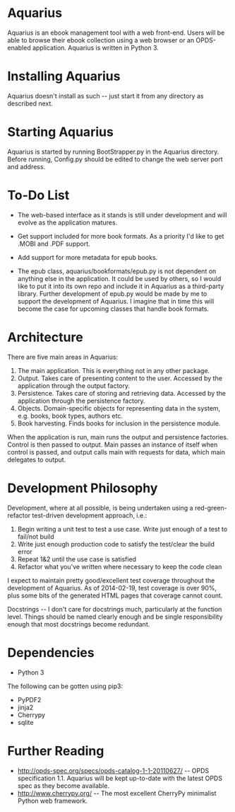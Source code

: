 Aquarius
========
Aquarius is an ebook management tool with a web front-end. Users will be able to browse their ebook collection using a web browser or an OPDS-enabled application. Aquarius is written in Python 3.

Installing Aquarius
===================
Aquarius doesn't install as such -- just start it from any directory as described next.

Starting Aquarius
=================
Aquarius is started by running BootStrapper.py in the Aquarius directory. Before running, Config.py should be edited to change the web server port and address.


To-Do List
=================

* The web-based interface as it stands is still under development and will evolve as the application matures.

* Get support included for more book formats. As a priority I'd like to get .MOBI and .PDF support.

* Add support for more metadata for epub books.

* The epub class, aquarius/bookformats/epub.py is not dependent on anything else in the application. It could be used by others, so I would like to put it into its own repo and include it in Aquarius as a third-party library. Further development of epub.py would be made by me to support the development of Aquarius. I imagine that in time this will become the case for upcoming classes that handle book formats.

Architecture
============
There are five main areas in Aquarius:

1. The main application. This is everything not in any other package.
2. Output. Takes care of presenting content to the user. Accessed by the application through the output factory.
3. Persistence. Takes care of storing and retrieving data. Accessed by the application through the persistence factory.
4. Objects. Domain-specific objects for representing data in the system, e.g. books, book types, authors etc.
5. Book harvesting. Finds books for inclusion in the persistence module.

When the application is run, main runs the output and persistence factories. Control is then passed to output. Main passes an instance of itself when control is passed, and output calls main with requests for data, which main delegates to output.

Development Philosophy
======================
Development, where at all possible, is being undertaken using a red-green-refactor test-driven development approach, i.e.:

1. Begin writing a unit test to test a use case. Write just enough of a test to fail/not build
2. Write just enough production code to satisfy the test/clear the build error
3. Repeat 1&2 until the use case is satisfied
4. Refactor what you've written where necessary to keep the code clean

I expect to maintain pretty good/excellent test coverage throughout the development of Aquarius. As of 2014-02-19, test coverage is over 90%, plus some bits of the generated HTML pages that coverage cannot count.

Docstrings -- I don't care for docstrings much, particularly at the function level. Things should be named clearly enough and be single responsibility enough that most docstrings become redundant.

Dependencies
============

* Python 3

The following can be gotten using pip3:

* PyPDF2
* jinja2
* Cherrypy
* sqlite

Further Reading
===============

* http://opds-spec.org/specs/opds-catalog-1-1-20110627/ -- OPDS specification 1.1. Aquarius will be kept up-to-date with the latest OPDS spec as they become available.
* http://www.cherrypy.org/ -- The most excellent CherryPy minimalist Python web framework.
